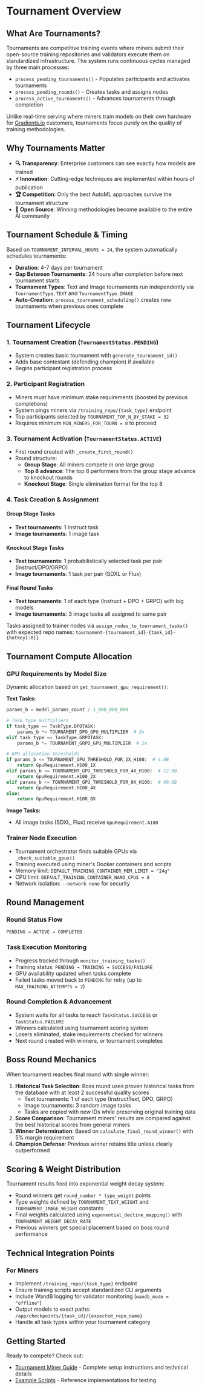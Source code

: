 # Tournament Overview

## What Are Tournaments?

Tournaments are competitive training events where miners submit their open-source training repositories and validators execute them on standardized infrastructure. The system runs continuous cycles managed by three main processes:

- `process_pending_tournaments()` - Populates participants and activates tournaments
- `process_pending_rounds()` - Creates tasks and assigns nodes 
- `process_active_tournaments()` - Advances tournaments through completion

Unlike real-time serving where miners train models on their own hardware for [Gradients.io](https://gradients.io) customers, tournaments focus purely on the quality of training methodologies.

## Why Tournaments Matter

- **🔍 Transparency**: Enterprise customers can see exactly how models are trained
- **⚡ Innovation**: Cutting-edge techniques are implemented within hours of publication  
- **🏆 Competition**: Only the best AutoML approaches survive the tournament structure
- **📖 Open Source**: Winning methodologies become available to the entire AI community

## Tournament Schedule & Timing

Based on `TOURNAMENT_INTERVAL_HOURS = 24`, the system automatically schedules tournaments:

- **Duration**: 4-7 days per tournament
- **Gap Between Tournaments**: 24 hours after completion before next tournament starts
- **Tournament Types**: Text and Image tournaments run independently via `TournamentType.TEXT` and `TournamentType.IMAGE`
- **Auto-Creation**: `process_tournament_scheduling()` creates new tournaments when previous ones complete

## Tournament Lifecycle

### 1. Tournament Creation (`TournamentStatus.PENDING`)
- System creates basic tournament with `generate_tournament_id()`
- Adds base contestant (defending champion) if available
- Begins participant registration process

### 2. Participant Registration
- Miners must have minimum stake requirements (boosted by previous completions)
- System pings miners via `/training_repo/{task_type}` endpoint
- Top participants selected by `TOURNAMENT_TOP_N_BY_STAKE = 32`
- Requires minimum `MIN_MINERS_FOR_TOURN = 8` to proceed

### 3. Tournament Activation (`TournamentStatus.ACTIVE`)
- First round created with `_create_first_round()`
- Round structure:
  - **Group Stage**: All miners compete in one large group
  - **Top 8 advance**: The top 8 performers from the group stage advance to knockout rounds
  - **Knockout Stage**: Single elimination format for the top 8

### 4. Task Creation & Assignment

#### Group Stage Tasks
- **Text tournaments**: 1 Instruct task
- **Image tournaments**: 1 image task

#### Knockout Stage Tasks  
- **Text tournaments**: 1 probabilistically selected task per pair (Instruct/DPO/GRPO)
- **Image tournaments**: 1 task per pair (SDXL or Flux)

#### Final Round Tasks
- **Text tournaments**: 1 of each type (Instruct + DPO + GRPO) with big models
- **Image tournaments**: 3 image tasks all assigned to same pair

Tasks assigned to trainer nodes via `assign_nodes_to_tournament_tasks()` with expected repo names: `tournament-{tournament_id}-{task_id}-{hotkey[:8]}`

## Tournament Compute Allocation

### GPU Requirements by Model Size

Dynamic allocation based on `get_tournament_gpu_requirement()`:

**Text Tasks:**
```python
params_b = model_params_count / 1_000_000_000

# Task type multipliers
if task_type == TaskType.DPOTASK:
    params_b *= TOURNAMENT_DPO_GPU_MULTIPLIER  # 3x
elif task_type == TaskType.GRPOTASK:
    params_b *= TOURNAMENT_GRPO_GPU_MULTIPLIER  # 2x

# GPU allocation thresholds
if params_b <= TOURNAMENT_GPU_THRESHOLD_FOR_2X_H100:  # 4.0B
    return GpuRequirement.H100_1X
elif params_b <= TOURNAMENT_GPU_THRESHOLD_FOR_4X_H100:  # 12.0B
    return GpuRequirement.H100_2X  
elif params_b <= TOURNAMENT_GPU_THRESHOLD_FOR_8X_H100:  # 40.0B
    return GpuRequirement.H100_4X
else:
    return GpuRequirement.H100_8X
```

**Image Tasks:**
- All image tasks (SDXL, Flux) receive `GpuRequirement.A100`

### Trainer Node Execution
- Tournament orchestrator finds suitable GPUs via `_check_suitable_gpus()`
- Training executed using miner's Docker containers and scripts
- Memory limit: `DEFAULT_TRAINING_CONTAINER_MEM_LIMIT = "24g"`
- CPU limit: `DEFAULT_TRAINING_CONTAINER_NANO_CPUS = 8`
- Network isolation: `--network none` for security

## Round Management

### Round Status Flow
```
PENDING → ACTIVE → COMPLETED
```

### Task Execution Monitoring
- Progress tracked through `monitor_training_tasks()`
- Training status: `PENDING → TRAINING → SUCCESS/FAILURE`
- GPU availability updated when tasks complete
- Failed tasks moved back to `PENDING` for retry (up to `MAX_TRAINING_ATTEMPTS = 2`)

### Round Completion & Advancement
- System waits for all tasks to reach `TaskStatus.SUCCESS` or `TaskStatus.FAILURE`
- Winners calculated using tournament scoring system
- Losers eliminated, stake requirements checked for winners
- Next round created with winners, or tournament completes

## Boss Round Mechanics

When tournament reaches final round with single winner:

1. **Historical Task Selection**: Boss round uses proven historical tasks from the database with at least 2 successful quality scores
   - Text tournaments: 1 of each type (InstructText, DPO, GRPO) 
   - Image tournaments: 3 random image tasks
   - Tasks are copied with new IDs while preserving original training data
2. **Score Comparison**: Tournament miners' results are compared against the best historical scores from general miners
3. **Winner Determination**: Based on `calculate_final_round_winner()` with 5% margin requirement
4. **Champion Defense**: Previous winner retains title unless clearly outperformed

## Scoring & Weight Distribution

Tournament results feed into exponential weight decay system:
- Round winners get `round_number * type_weight` points
- Type weights defined by `TOURNAMENT_TEXT_WEIGHT` and `TOURNAMENT_IMAGE_WEIGHT` constants
- Final weights calculated using `exponential_decline_mapping()` with `TOURNAMENT_WEIGHT_DECAY_RATE`
- Previous winners get special placement based on boss round performance

## Technical Integration Points

### For Miners
- Implement `/training_repo/{task_type}` endpoint
- Ensure training scripts accept standardized CLI arguments
- Include WandB logging for validator monitoring (`wandb_mode = "offline"`)
- Output models to exact paths: `/app/checkpoints/{task_id}/{expected_repo_name}`
- Handle all task types within your tournament category


## Getting Started

Ready to compete? Check out:
- [Tournament Miner Guide](tourn_miner.md) - Complete setup instructions and technical details
- [Example Scripts](../examples/) - Reference implementations for testing